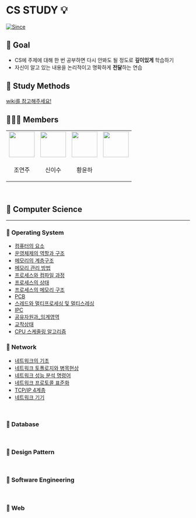 # CS STUDY 💡

[![Since](https://img.shields.io/badge/since-2023.04.24-D1B6E1.svg?&edge_flat=false)](https://github.com/zzang-sogumm/cs-study)

## 🔭 Goal

- CS에 주제에 대해 한 번 공부하면 다시 안봐도 될 정도로 **깊이있게** 학습하기
- 자신이 알고 있는 내용을 논리적이고 명확하게 **전달**하는 연습

## 🍪 Study Methods

[wiki를 참고해주세요!](https://github.com/zzang-sogumm/cs-study/wiki)

## 🧑🏻‍💻 Members

<table>
<tbody>
    <tr>
        <td>
            <a href="https://github.com/yeonju0110">
                <img src="https://github.com/yeonju0110.png" width="70px" />
            </a>
        </td>
        <td>
            <a href="https://github.com/isu-nice">
                <img src="https://github.com/isu-nice.png" width="70px" />
            </a>
        </td>
        <td>
            <a href="https://github.com/NaA-hwang">
                <img src="https://github.com/NaA-hwang.png" width="70px" />
            </a>
        </td>
        <td>
            <a href="https://github.com/NaA-hwang">
                <img src="https://github.com/NaA-hwang.png" width="70px" />
            </a>
        </td>
    </tr>
    <tr>
        <td><p align="center">조연주</p></td>
        <td><p align="center">신이수</p></td>
        <td><p align="center">황윤하</p></td>
    </tr>
</tbody>
</table>

<br />

## 📑 Computer Science

---

### 📌 Operating System

- [컴퓨터의 요소](OS%2F%EC%BB%B4%ED%93%A8%ED%84%B0%EC%9D%98_%EC%9A%94%EC%86%8C.md)
- [운영체제의 역할과 구조](OS%2F%EC%9A%B4%EC%98%81%EC%B2%B4%EC%A0%9C%EC%9D%98_%EC%97%AD%ED%95%A0%EA%B3%BC_%EA%B5%AC%EC%A1%B0.md)
- [메모리의 계층구조](OS%2F%EB%A9%94%EB%AA%A8%EB%A6%AC%EC%9D%98_%EA%B3%84%EC%B8%B5%EA%B5%AC%EC%A1%B0.md)
- [메모리 관리 방법](OS%2F%EB%A9%94%EB%AA%A8%EB%A6%AC_%EA%B4%80%EB%A6%AC_%EB%B0%A9%EB%B2%95.md)
- [프로세스와 컴파일 과정](/OS/%ED%94%84%EB%A1%9C%EC%84%B8%EC%8A%A4%EC%99%80%20%EC%BB%B4%ED%8C%8C%EC%9D%BC%20%EA%B3%BC%EC%A0%95.md)
- [프로세스의 상태](/OS/%ED%94%84%EB%A1%9C%EC%84%B8%EC%8A%A4%EC%9D%98%20%EC%83%81%ED%83%9C.md)
- [프로세스의 메모리 구조](/OS/%ED%94%84%EB%A1%9C%EC%84%B8%EC%8A%A4%EC%9D%98%20%EB%A9%94%EB%AA%A8%EB%A6%AC%20%EA%B5%AC%EC%A1%B0.md)
- [PCB](/OS/PCB.md)
- [스레드와 멀티프로세싱 및 멀티스레싱](/OS/%EC%8A%A4%EB%A0%88%EB%93%9C%EC%99%80%20%EB%A9%80%ED%8B%B0%ED%94%84%EB%A1%9C%EC%84%B8%EC%8B%B1%20%EB%B0%8F%20%EB%A9%80%ED%8B%B0%EC%8A%A4%EB%A0%88%EC%8B%B1.md)
- [IPC](/OS/IPC.md)
- [공유자원과\_임계영역](/OS/%EA%B3%B5%EC%9C%A0%EC%9E%90%EC%9B%90%EA%B3%BC_%EC%9E%84%EA%B3%84%EC%98%81%EC%97%AD.md)
- [교착상태](/OS/%EA%B5%90%EC%B0%A9%EC%83%81%ED%83%9C.md)
- [CPU 스케줄링 알고리즘](OS%2FCPU%EC%8A%A4%EC%BC%80%EC%A4%84%EB%A7%81_%EC%95%8C%EA%B3%A0%EB%A6%AC%EC%A6%98.md)

### 📌 Network

- [네트워크의 기초](Network%2F%EB%84%A4%ED%8A%B8%EC%9B%8C%ED%81%AC%EC%9D%98_%EA%B8%B0%EC%B4%88.md)
- [네트워크 토폴로지와 병목현상](Network%2F%EB%84%A4%ED%8A%B8%EC%9B%8C%ED%81%AC_%ED%86%A0%ED%8F%B4%EB%A1%9C%EC%A7%80%EC%99%80_%EB%B3%91%EB%AA%A9%ED%98%84%EC%83%81.md)
- [네트워크 성능 분석 명령어](/Network/%EB%84%A4%ED%8A%B8%EC%9B%8C%ED%81%AC_%EC%84%B1%EB%8A%A5_%EB%B6%84%EC%84%9D_%EB%AA%85%EB%A0%B9%EC%96%B4.md)
- [네트워크 프로토콜 표준화](/Network/%EB%84%A4%ED%8A%B8%EC%9B%8C%ED%81%AC_%ED%94%84%EB%A1%9C%ED%86%A0%EC%BD%9C_%ED%91%9C%EC%A4%80%ED%99%94.md)
- [TCP/IP 4계층](/Network/TCP%2C%20IP_4%EA%B3%84%EC%B8%B5.md)
- [네트워크 기기](/Network/%EB%84%A4%ED%8A%B8%EC%9B%8C%ED%81%AC_%EA%B8%B0%EA%B8%B0.md)

<br />

### 📌 Database

<br />

### 📌 Design Pattern

<br />

### 📌 Software Engineering

<br />

### 📌 Web
